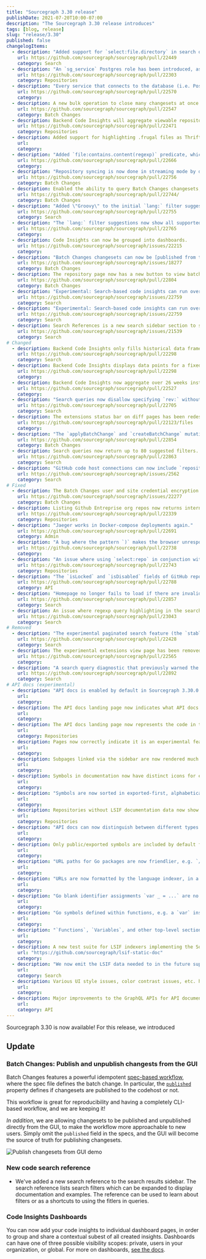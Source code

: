 ```yaml
---
title: "Sourcegraph 3.30 release"
publishDate: 2021-07-20T10:00-07:00
description: "The Sourcegraph 3.30 release introduces"
tags: [blog, release]
slug: "release/3.30"
published: false
changelogItems:
  - description: "Added support for `select:file.directory` in search queries, which returns unique directory paths for results that satisfy the query."
    url: https://github.com/sourcegraph/sourcegraph/pull/22449
    category: Search
  - description: "An `sg_service` Postgres role has been introduced, as well as an `sg_repo_access_policy` policy on the `repo` table that restricts access to that role. The role that owns the `repo` table will continue to get unrestricted access."
    url: https://github.com/sourcegraph/sourcegraph/pull/22303
    category: Repositories
  - description: "Every service that connects to the database (i.e. Postgres) now has a \"Database connections\" monitoring section in its Grafana dashboard."
    url: https://github.com/sourcegraph/sourcegraph/pull/22570
    category:
  - description: A new bulk operation to close many changesets at once has been added to Batch Changes.
    url: https://github.com/sourcegraph/sourcegraph/pull/22547
    category: Batch Changes
  - description: Backend Code Insights will aggregate viewable repositories based on the authenticated user.
    url: https://github.com/sourcegraph/sourcegraph/pull/22471
    category: Repositories
  - description: Added support for highlighting .frugal files as Thrift syntax.
    url:
    category:
  - description: "Added `file:contains.content(regexp)` predicate, which filters only to files that contain matches of the given pattern."
    url: https://github.com/sourcegraph/sourcegraph/pull/22666
    category:
  - description: "Repository syncing is now done in streaming mode by default. Customers with many repositories should notice code host updates much faster, with repo-updater consuming less memory. Using the previous batch mode can be done by setting the `ENABLE_STREAMING_REPOS_SYNCER` environment variable to `false` in `repo-updater`. That environment variable will be deleted in the next release."
    url: https://github.com/sourcegraph/sourcegraph/pull/22756
    category: Batch Changes
  - description: Enabled the ability to query Batch Changes changesets, changesets stats, and file diff stats for an individual repository via the Sourcegraph GraphQL API.
    url: https://github.com/sourcegraph/sourcegraph/pull/22744/
    category: Batch Changes
  - description: "Added \"Groovy\" to the initial `lang:` filter suggestions in the search bar."
    url: https://github.com/sourcegraph/sourcegraph/pull/22755
    category: Search
  - description: "The `lang:` filter suggestions now show all supported, matching languages as the user types a language name."
    url: https://github.com/sourcegraph/sourcegraph/pull/22765
    category:
  - description: Code Insights can now be grouped into dashboards.
    url: https://github.com/sourcegraph/sourcegraph/issues/22215
    category:
  - description: "Batch Changes changesets can now be [published from the Sourcegraph UI](https://docs.sourcegraph.com/batch_changes/how-tos/publishing_changesets#within-the-ui)."
    url: https://github.com/sourcegraph/sourcegraph/issues/18277
    category: Batch Changes
  - description: The repository page now has a new button to view batch change changesets created in that specific repository, with a badge indicating how many changesets are currently open.
    url: https://github.com/sourcegraph/sourcegraph/pull/22804
    category: Batch Changes
  - description: "Experimental: Search-based code insights can run over all repositories on the instance. To enable, use the feature flag `\"experimentalFeatures\": { \"codeInsightsAllRepos\": true }`."
    url: https://github.com/sourcegraph/sourcegraph/issues/22759
    category: Search
  - description: "Experimental: Search-based code insights can run over all repositories on the instance. To enable, use the feature flag `\"experimentalFeatures\": { \"codeInsightsAllRepos\": true }` and tick the checkbox in the insight creation/edit UI."
    url: https://github.com/sourcegraph/sourcegraph/issues/22759
    category: Search
  - description: Search References is a new search sidebar section to simplify learning about the available search filters directly where they are used.
    url: https://github.com/sourcegraph/sourcegraph/issues/21539
    category: Search
# Changed
  - description: Backend Code Insights only fills historical data frames that have changed to reduce the number of searches required.
    url: https://github.com/sourcegraph/sourcegraph/pull/22298
    category: Search
  - description: Backend Code Insights displays data points for a fixed 6 months period in 2 week intervals, and will carry observations forward that are missing.
    url: https://github.com/sourcegraph/sourcegraph/pull/22298
    category:
  - description: Backend Code Insights now aggregate over 26 weeks instead of 6 months.
    url: https://github.com/sourcegraph/sourcegraph/pull/22527
    category:
  - description: "Search queries now disallow specifying `rev:` without `repo:`. Note that to search across potentially multiple revisions, a query like `repo:.* rev:\u003crevision\u003e` remains valid."
    url: https://github.com/sourcegraph/sourcegraph/pull/22705
    category: Search
  - description: The extensions status bar on diff pages has been redesigned and now shows information for both the base and head commits.
    url: https://github.com/sourcegraph/sourcegraph/pull/22123/files
    category:
  - description: "The `applyBatchChange` and `createBatchChange` mutations now accept an optional `publicationStates` argument to set the publication state of specific changesets within the batch change. [#22485](https://github.com/sourcegraph/sourcegraph/pull/22485) and"
    url: https://github.com/sourcegraph/sourcegraph/pull/22854
    category: Batch Changes
  - description: Search queries now return up to 80 suggested filters. Previously we returned up to 24.
    url: https://github.com/sourcegraph/sourcegraph/pull/22863
    category: Search
  - description: "GitHub code host connections can now include `repositoryQuery` entries that match more than 1000 repositories from the GitHub search API without requiring the previously document work-around of splitting the query up with `created:` qualifiers, which is now done automatically."
    url: https://github.com/sourcegraph/sourcegraph/issues/2562
    category: Search
# Fixed
  - description: The Batch Changes user and site credential encryption migrators added in Sourcegraph 3.28 could report zero progress when encryption was disabled, even though they had nothing to do. This has been fixed, and progress will now be correctly reported.
    url: https://github.com/sourcegraph/sourcegraph/issues/22277
    category: Batch Changes
  - description: Listing Github Entreprise org repos now returns internal repos as well.
    url: https://github.com/sourcegraph/sourcegraph/pull/22339
    category: Repositories
  - description: "Jaeger works in Docker-compose deployments again."
    url: https://github.com/sourcegraph/sourcegraph/pull/22691
    category: Admin
  - description: "A bug where the pattern `)` makes the browser unresponsive."
    url: https://github.com/sourcegraph/sourcegraph/pull/22738
    category:
  - description: "An issue where using `select:repo` in conjunction with `and` patterns did not yield expected repo results."
    url: https://github.com/sourcegraph/sourcegraph/pull/22743
    category: Repositories
  - description: "The `isLocked` and `isDisabled` fields of GitHub repositories are now fetched correctly from the GraphQL API of GitHub Enterprise instances. Users that rely on the `repos` config in GitHub code host connections should update so that locked and disabled repositories defined in that list are actually skipped."
    url: https://github.com/sourcegraph/sourcegraph/pull/22788
    category: API
  - description: "Homepage no longer fails to load if there are invalid entries in user's search history."
    url: https://github.com/sourcegraph/sourcegraph/pull/22857
    category: Search
  - description: An issue where regexp query highlighting in the search bar would render incorrectly on Firefox.
    url: https://github.com/sourcegraph/sourcegraph/pull/23043
    category: Search
# Removed
  - description: "The experimental paginated search feature (the `stable:` keyword) has been removed, to be replaced with streaming search."
    url: https://github.com/sourcegraph/sourcegraph/pull/22428
    category: Search
  - description: The experimental extensions view page has been removed.
    url: https://github.com/sourcegraph/sourcegraph/pull/22565
    category:
  - description: "A search query diagnostic that previously warned the user when quotes are interpreted literally has been removed. The literal meaning has been Sourcegraph's default search behavior for some time now."
    url: https://github.com/sourcegraph/sourcegraph/pull/22892
    category: Search
# API docs (experimental)
  - description: "API docs is enabled by default in Sourcegraph 3.30.0. It can be disabled by adding `\"apiDocs\": false` to the `experimentalFeatures` section of user settings."
    url:
    category:
  - description: The API docs landing page now indicates what API docs are and provide more info.
    url:
    category:
  - description: The API docs landing page now represents the code in the repository root, instead of an empty page.
    url:
    category: Repositories
  - description: Pages now correctly indicate it is an experimental feature, and include a feedback widget.
    url:
    category:
  - description: Subpages linked via the sidebar are now rendered much better, and have an expandable section.
    url:
    category:
  - description: Symbols in documentation now have distinct icons for e.g. functions/vars/consts/etc.
    url:
    category:
  - description: "Symbols are now sorted in exported-first, alphabetical order."
    url:
    category:
  - description: Repositories without LSIF documentation data now show a friendly error page indicating what languages are supported, how to set it up, etc.
    url:
    category: Repositories
  - description: "API docs can now distinguish between different types of symbols, tests, examples, benchmarks, etc. and whether symbols are public/private - to support filtering in the future."
    url:
    category:
  - description: Only public/exported symbols are included by default for now.
    url:
    category:
  - description: "URL paths for Go packages are now friendlier, e.g. `/-/docs/cmd/frontend/auth` instead of `/-/docs/cmd-frontend-auth`."
    url:
    category:
  - description: "URLs are now formatted by the language indexer, in a way that makes sense for the language, e.g. `#Mocks.CreateUserAndSave` instead of `#ypeMocksCreateUserAndSave` for a Go method `CreateUserAndSave` on type `Mocks`."
    url:
    category:
  - description: "Go blank identifier assignments `var _ = ...` are no longer incorrectly included."
    url:
    category:
  - description: "Go symbols defined within functions, e.g. a `var` inside a `func` scope are no longer incorrectly included."
    url:
    category:
  - description: "`Functions`, `Variables`, and other top-level sections are no longer rendered empty if there are none in that section."
    url:
    category:
  - description: A new test suite for LSIF indexers implementing the Sourcegraph documentation extension to LSIF is available.
    url: "https://github.com/sourcegraph/lsif-static-doc"
    category:
  - description: "We now emit the LSIF data needed to in the future support \"Jump to API docs\" from code views, \"View code\" from API docs, usage examples in API docs, and search indexing."
    url:
    category: Search
  - description: Various UI style issues, color contrast issues, etc. have been fixed.
    url:
    category:
  - description: Major improvements to the GraphQL APIs for API documentation.
    url:
    category: API
---
```


Sourcegraph 3.30 is now available! For this release, we introduced

## Update

### Batch Changes: Publish and unpublish changests from the GUI

Batch Changes features a powerful idempotent [spec-based workflow](https://docs.sourcegraph.com/batch_changes/explanations/batch_changes_design), where the spec file defines the batch change. In particular, the [`published`](https://docs.sourcegraph.com/batch_changes/references/batch_spec_yaml_reference#changesettemplate-published) property defines if changesets are published to the codehost or not.

This workflow is great for reproducibility and having a completely CLI-based workflow, and we are keeping it!

_In addition_, we are allowing changesets to be published and unpublished directly from the GUI, to make the workflow more approachable to new users. Simply omit the `published` field in the specs, and the GUI will become the source of truth for publishing changesets.

<img src="https://storage.googleapis.com/sourcegraph-assets/blog/3.30/publish-from-gui.gif" alt="Publish changesets from GUI demo" />

### New code search reference

* We've added a new search reference to the search results sidebar. The search reference lists search filters which can be expanded to display documentation and examples. The reference can be used to learn about filters or as a shortcuts to using the fitlers in queries. 

<!--TODO a small GIF a user clicking a repo: filter and using autocomplete to resolve github.com\/sourcegraph/sourcgraph$ -->

### Code Insights Dashboards 

<!--TODO a small GIF of adding code insights to a dashboard and viewing that dashboard -->

You can now add your code insights to individual dashboard pages, in order to group and share a contextual subest of all created insights. Dashboards can have one of three possible visibility scopes: private, users in your organization, or global. For more on dashboards, [see the docs](TODO_ADD_DOCS_LINK). 
